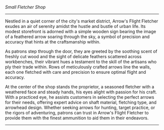 
_Small Fletcher Shop_

---

Nestled in a quiet corner of the city's market district, Arrow's Flight Fletcher exudes an air of serenity amidst the hustle and bustle of urban life. Its modest storefront is adorned with a simple wooden sign bearing the image of a feathered arrow soaring through the sky, a symbol of precision and accuracy that hints at the craftsmanship within.

As patrons step through the door, they are greeted by the soothing scent of freshly cut wood and the sight of delicate feathers scattered across workbenches, their vibrant hues a testament to the skill of the artisans who ply their trade within. Rows of meticulously crafted arrows line the walls, each one fletched with care and precision to ensure optimal flight and accuracy.

At the center of the shop stands the proprietor, a seasoned fletcher with a weathered face and steady hands, his eyes alight with passion for his craft. With a practiced eye, he assists customers in selecting the perfect arrows for their needs, offering expert advice on shaft material, fletching type, and arrowhead design. Whether seeking arrows for hunting, target practice, or the rigors of adventuring, patrons can trust in Arrow's Flight Fletcher to provide them with the finest ammunition to aid them in their endeavors.

---
